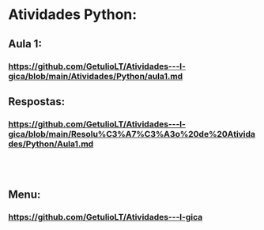 # Atividades Python:

## Aula 1:
### https://github.com/GetulioLT/Atividades---l-gica/blob/main/Atividades/Python/aula1.md

## Respostas: <br>
### https://github.com/GetulioLT/Atividades---l-gica/blob/main/Resolu%C3%A7%C3%A3o%20de%20Atividades/Python/Aula1.md
<br><br>


## Menu:
### https://github.com/GetulioLT/Atividades---l-gica
